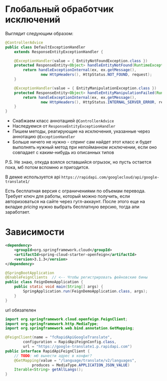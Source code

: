 # Глобальный обработчик исключений

Выглядит следующим образом:

```java
@ControllerAdvice
public class DefaultExceptionHandler
    extends ResponseEntityExceptionHandler {

    @ExceptionHandler(value = { EntityNotFoundException.class })
    protected ResponseEntity<Object> handleEntityNotFound(RuntimeException ex, WebRequest request) {
        return handleExceptionInternal(ex, ex.getMessage(),
                new HttpHeaders(), HttpStatus.NOT_FOUND, request);
    }

    @ExceptionHandler(value = { EntityManipulationException.class })
    protected ResponseEntity<Object> handleEntityManipulationFailed(RuntimeException ex, WebRequest request) {
        return handleExceptionInternal(ex, ex.getMessage(),
                new HttpHeaders(), HttpStatus.INTERNAL_SERVER_ERROR, request);
    }
}
```

* Снабжаем класс аннотацией `@ControllerAdvice`
* Наследуемся от `ResponseEntityExceptionHandler`
* Пишем методы, реагирующие на исключения, указанные через аннотацию `@ExceptionHandler`
* Больше ничего не нужно - спринг сам найдет этот класс и будет выполнять нужный метод при непойманном исключении, если оно совпадает с каким-нибудь из описанных типов





P.S. Не знаю, откуда взялся оставшийся огрызок, но пусть остается пока, мб потом вспомню и пригодится.

В демке используется api `https://rapidapi.com/googlecloud/api/google-translate1/`

Есть бесплатная версия с ограничениями по объемам перевода. Требует ключ для работы, который можно получить, если авторизоваться на сайте через гугл-аккаунт. После этого еще на вкладке *pricing* нужно выбрать бесплатную версию, тогда апи заработает.

# Зависимости

```xml
<dependency>
    <groupId>org.springframework.cloud</groupId>
    <artifactId>spring-cloud-starter-openfeign</artifactId>
    <version>3.1.3</version>
</dependency>
```



```java
@SpringBootApplication
@EnableFeignClients  // <-- Чтобы регистрировать фейновские бины
public class FeignDemoApplication {
	public static void main(String[] args) {
		SpringApplication.run(FeignDemoApplication.class, args);
	}
}
```





url обязателен

```java
import org.springframework.cloud.openfeign.FeignClient;
import org.springframework.http.MediaType;
import org.springframework.web.bind.annotation.GetMapping;

@FeignClient(name = "fcRapidApiGoogleTranslate",
        configuration = RapidApiFeignConfig.class,
        url = "https://google-translate1.p.rapidapi.com")
public interface RapidApiFeignClient {
    // TODO: мб вынести адрес в конфиг?
    @GetMapping(value = "/language/translate/v2/languages",
            produces = MediaType.APPLICATION_JSON_VALUE)
    Iterable<String> getAllLangs();
}
```

